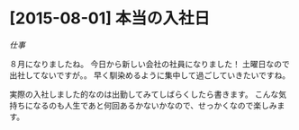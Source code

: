# [2015-08-01] 本当の入社日
_仕事_

８月になりましたね。
今日から新しい会社の社員になりました！
土曜日なので出社してないですが。。
早く馴染めるように集中して過ごしていきたいですね。

実際の入社しました的なのは出勤してみてしばらくしたら書きます。
こんな気持ちになるのも人生であと何回あるかないかなので、せっかくなので楽しみます。

